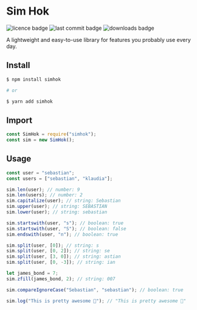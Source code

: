 # Sim Hok

![licence badge](https://img.shields.io/npm/l/simhok?style=flat)
![last commit badge](https://img.shields.io/github/last-commit/skorotkiewicz/SimHok/main?style=flat)
![downloads badge](https://img.shields.io/npm/dm/simhok?style=flat)

A lightweight and easy-to-use library for features you probably use every day.

## Install

```sh
$ npm install simhok

# or

$ yarn add simhok
```

## Import

```javascript
const SimHok = require("simhok");
const sim = new SimHok();
```

## Usage

```javascript
const user = "sebastian";
const users = ["sebastian", "klaudia"];

sim.len(user); // number: 9
sim.len(users); // number: 2
sim.capitalize(user); // string: Sebastian
sim.upper(user); // string: SEBASTIAN
sim.lower(user); // string: sebastian

sim.startswith(user, "s"); // boolean: true
sim.startswith(user, "S"); // boolean: false
sim.endswith(user, "n"); // boolean: true

sim.split(user, [0]); // string: s
sim.split(user, [0, 2]); // string: se
sim.split(user, [3, 0]); // string: astian
sim.split(user, [0, -3]); // string: ian

let james_bond = 7;
sim.zfill(james_bond, 2); // string: 007

sim.compareIgnoreCase("Sebastian", "sebastian"); // boolean: true

sim.log("This is pretty awesome 🎉"); // "This is pretty awesome 🎉"
```

